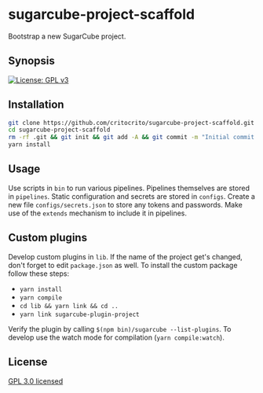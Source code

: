 # sugarcube-project-scaffold

Bootstrap a new SugarCube project.

## Synopsis

[![License: GPL v3](https://img.shields.io/badge/License-GPL%20v3-blue.svg)](https://www.gnu.org/licenses/gpl-3.0)

## Installation

```sh
git clone https://github.com/critocrito/sugarcube-project-scaffold.git
cd sugarcube-project-scaffold
rm -rf .git && git init && git add -A && git commit -m "Initial commit."
yarn install
```

## Usage

Use scripts in `bin` to run various pipelines. Pipelines themselves are stored in `pipelines`. Static configuration and secrets are stored in `configs`. Create a new file `configs/secrets.json` to store any tokens and passwords. Make use of the `extends` mechanism to include it in pipelines.

## Custom plugins

Develop custom plugins in `lib`. If the name of the project get's changed, don't forget to edit `package.json` as well. To install the custom package follow these steps:

- `yarn install`
- `yarn compile`
- `cd lib && yarn link && cd ..`
- `yarn link sugarcube-plugin-project`

Verify the plugin by calling `$(npm bin)/sugarcube --list-plugins`. To develop use the watch mode for compilation (`yarn compile:watch`).

## License

[GPL 3.0 licensed](LICENSE)
